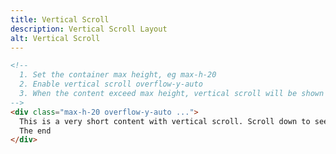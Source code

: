 ```yaml
---
title: Vertical Scroll
description: Vertical Scroll Layout
alt: Vertical Scroll
---
```


<base-snippet :centered_preview="false" custom_preview_class="bg-indigo-50 h-56 flex items-center justify-center">
  <template v-slot:preview>
    <div class="bg-white shadow-md p-3 w-56 max-h-20 overflow-y-auto">
      This is a very short content with vertical scroll. Scroll down to see the end. <br />
      The end
    </div>
  </template>

  ```html
  <!-- 
    1. Set the container max height, eg max-h-20
    2. Enable vertical scroll overflow-y-auto
    3. When the content exceed max height, vertical scroll will be shown
  -->
  <div class="max-h-20 overflow-y-auto ...">
    This is a very short content with vertical scroll. Scroll down to see the end. <br />
    The end
  </div>
  ```

  <template v-slot:source>
    <a class="btn btn-primary btn-lg" href="https://play.tailwindcss.com/ifMnUJqq2v">Live Edit</a>
  </template>

</base-snippet>

<related-ui search_key="layout"></related-ui>